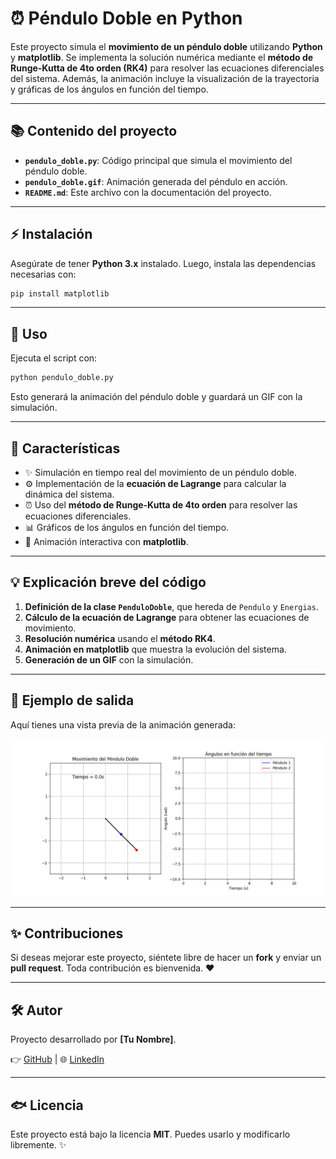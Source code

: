 # ⏰ Péndulo Doble en Python

Este proyecto simula el **movimiento de un péndulo doble** utilizando **Python** y **matplotlib**. Se implementa la solución numérica mediante el **método de Runge-Kutta de 4to orden (RK4)** para resolver las ecuaciones diferenciales del sistema. Además, la animación incluye la visualización de la trayectoria y gráficas de los ángulos en función del tiempo.

---

## 📚 Contenido del proyecto

- **`pendulo_doble.py`**: Código principal que simula el movimiento del péndulo doble.
- **`pendulo_doble.gif`**: Animación generada del péndulo en acción.
- **`README.md`**: Este archivo con la documentación del proyecto.

---

## ⚡ Instalación

Asegúrate de tener **Python 3.x** instalado. Luego, instala las dependencias necesarias con:

```bash
pip install matplotlib
```

---

## 🔄 Uso

Ejecuta el script con:

```bash
python pendulo_doble.py
```

Esto generará la animación del péndulo doble y guardará un GIF con la simulación.

---

## 🌈 Características

- ✨ Simulación en tiempo real del movimiento de un péndulo doble.
- ⚙ Implementación de la **ecuación de Lagrange** para calcular la dinámica del sistema.
- ⏰ Uso del **método de Runge-Kutta de 4to orden** para resolver las ecuaciones diferenciales.
- 📊 Gráficos de los ángulos en función del tiempo.
- 🎨 Animación interactiva con **matplotlib**.

---

## 💡 Explicación breve del código

1. **Definición de la clase `PenduloDoble`**, que hereda de `Pendulo` y `Energias`.
2. **Cálculo de la ecuación de Lagrange** para obtener las ecuaciones de movimiento.
3. **Resolución numérica** usando el **método RK4**.
4. **Animación en matplotlib** que muestra la evolución del sistema.
5. **Generación de un GIF** con la simulación.

---

## 🌟 Ejemplo de salida

Aquí tienes una vista previa de la animación generada:

![Péndulo Doble](pendulo_doble.gif)

---

## ✨ Contribuciones

Si deseas mejorar este proyecto, siéntete libre de hacer un **fork** y enviar un **pull request**. Toda contribución es bienvenida. ❤️

---

## 🛠️ Autor

Proyecto desarrollado por **[Tu Nombre]**.

👉 [GitHub](https://github.com/TU_USUARIO)  |  🌐 [LinkedIn](https://linkedin.com/in/TU_USUARIO)

---

## 🐟 Licencia

Este proyecto está bajo la licencia **MIT**. Puedes usarlo y modificarlo libremente. ✨



